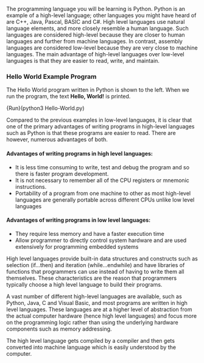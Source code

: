 The programming language you will be learning is Python. Python is an example of a high-level language; other languages you might have heard of are C++, Java, Pascal, BASIC and C#.  High level languages use natural language elements, and more closely resemble a human language. Such languages are considered high-level because they are closer to human languages and further from machine languages. In contrast, assembly languages are considered low-level because they are very close to machine languages. The main advantage of high-level languages over low-level languages is that they are easier to read, write, and maintain. 

### Hello World Example Program
The Hello World program written in Python is shown to the left. When we run the program, the text **Hello, World!** is printed. 

{Run}(python3 Hello-World.py)


Compared to the previous examples in low-level languages, it is clear that one of the primary advantages of writing programs in high-level languages such as Python is that these programs are easier to read.  There are however, numerous advantages of both.

#### Advantages of writing programs in high level languages:

- It is less time consuming to write, test and debug the program and so there is faster program development.
- It is not necessary to remember all of the CPU registers or mnemonic instructions.
- Portability of a program from one machine to other as most high-level languages are generally portable across different CPUs unlike low level languages

#### Advantages of writing programs in low level languages:

- They require less memory and have a faster execution time
- Allow programmer to directly control system hardware and are used extensively for programming embedded systems


High level languages provide built-in data structures and constructs such as selection (if…then) and iteration (while…endwhile) and have libraries of functions that programmers can use instead of having to write them all themselves. These characteristics are the reason that programmers typically choose a high level language to build their programs.

A vast number of different high-level languages are available, such as Python, Java, C and Visual Basic, and most programs are written in high level languages.  These languages are at a higher level of abstraction from the actual computer hardware (hence high level languages) and focus more on the programming logic rather than using the underlying hardware components such as memory addressing.

The high level language gets compiled by a compiler and then gets converted into machine language which is easily understood by the computer.


